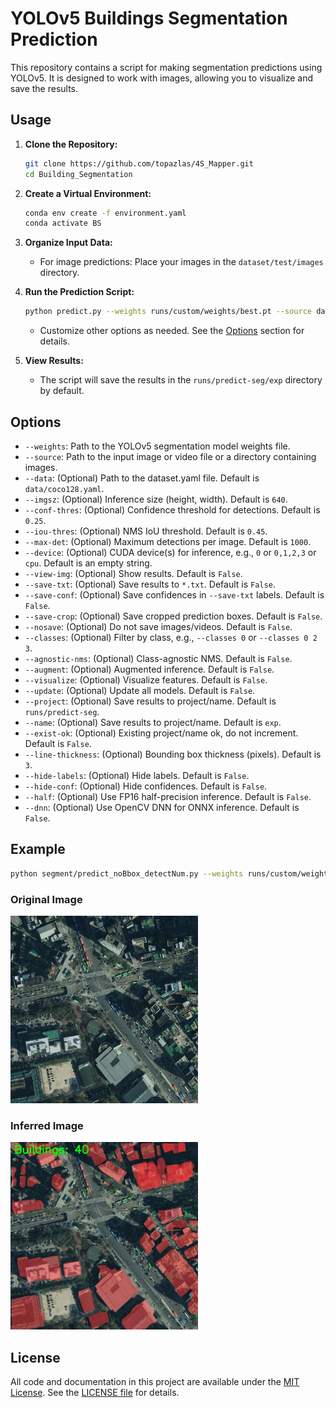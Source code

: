 # YOLOv5 Buildings Segmentation Prediction

This repository contains a script for making segmentation predictions using YOLOv5. It is designed to work with images, allowing you to visualize and save the results.

## Usage

1. **Clone the Repository:**
    ```bash
    git clone https://github.com/topazlas/4S_Mapper.git
    cd Building_Segmentation
    ```

2. **Create a Virtual Environment:**
    ```bash
    conda env create -f environment.yaml
    conda activate BS
    ```

3. **Organize Input Data:**
    - For image predictions: Place your images in the `dataset/test/images` directory.

5. **Run the Prediction Script:**
    ```bash
    python predict.py --weights runs/custom/weights/best.pt --source data/images --device 0
    ```
    - Customize other options as needed. See the [Options](#options) section for details.

6. **View Results:**
    - The script will save the results in the `runs/predict-seg/exp` directory by default.

## Options
- `--weights`: Path to the YOLOv5 segmentation model weights file.
- `--source`: Path to the input image or video file or a directory containing images.
- `--data`: (Optional) Path to the dataset.yaml file. Default is `data/coco128.yaml`.
- `--imgsz`: (Optional) Inference size (height, width). Default is `640`.
- `--conf-thres`: (Optional) Confidence threshold for detections. Default is `0.25`.
- `--iou-thres`: (Optional) NMS IoU threshold. Default is `0.45`.
- `--max-det`: (Optional) Maximum detections per image. Default is `1000`.
- `--device`: (Optional) CUDA device(s) for inference, e.g., `0` or `0,1,2,3` or `cpu`. Default is an empty string.
- `--view-img`: (Optional) Show results. Default is `False`.
- `--save-txt`: (Optional) Save results to `*.txt`. Default is `False`.
- `--save-conf`: (Optional) Save confidences in `--save-txt` labels. Default is `False`.
- `--save-crop`: (Optional) Save cropped prediction boxes. Default is `False`.
- `--nosave`: (Optional) Do not save images/videos. Default is `False`.
- `--classes`: (Optional) Filter by class, e.g., `--classes 0` or `--classes 0 2 3`.
- `--agnostic-nms`: (Optional) Class-agnostic NMS. Default is `False`.
- `--augment`: (Optional) Augmented inference. Default is `False`.
- `--visualize`: (Optional) Visualize features. Default is `False`.
- `--update`: (Optional) Update all models. Default is `False`.
- `--project`: (Optional) Save results to project/name. Default is `runs/predict-seg`.
- `--name`: (Optional) Save results to project/name. Default is `exp`.
- `--exist-ok`: (Optional) Existing project/name ok, do not increment. Default is `False`.
- `--line-thickness`: (Optional) Bounding box thickness (pixels). Default is `3`.
- `--hide-labels`: (Optional) Hide labels. Default is `False`.
- `--hide-conf`: (Optional) Hide confidences. Default is `False`.
- `--half`: (Optional) Use FP16 half-precision inference. Default is `False`.
- `--dnn`: (Optional) Use OpenCV DNN for ONNX inference. Default is `False`.

## Example

```bash
python segment/predict_noBbox_detectNum.py --weights runs/custom/weights/best.pt --source data/images --device 0
```

### Original Image
<img src="dataset/test/images/A512x512_01.jpg" width="300px" height="300px" title="1" alt="1"></img><br/>

### Inferred Image
<img src="runs/predict-seg/exp_noBbox_detectNum/A512x512_01.jpg" width="300px" height="300px" title="1" alt="1"></img><br/>

## License
All code and documentation in this project are available under the [MIT License](https://opensource.org/licenses/MIT).
See the [LICENSE file]() for details.



